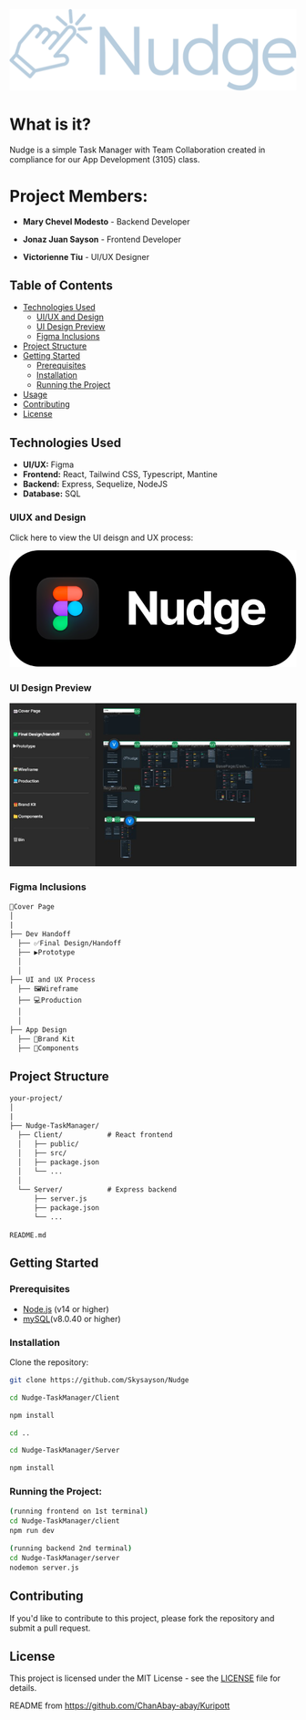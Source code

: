 ![Alt text](https://github.com/Skysayson/Nudge/blob/stable/Nudge-TaskManager/client/src/assets/Group%201.svg) <br>

# What is it?
Nudge is a simple Task Manager with Team Collaboration created in compliance for our App Development (3105) class.

# Project Members:
- **Mary Chevel Modesto** - Backend Developer

- **Jonaz Juan Sayson** - Frontend Developer

- **Victorienne Tiu** - UI/UX Designer 

## Table of Contents

- [Technologies Used](#technologies-used)
  - [UI/UX and Design](#uiux-and-design)
  - [UI Design Preview](#ui-design-preview)
  - [Figma Inclusions](#figma-inclusions)
- [Project Structure](#project-structure)
- [Getting Started](#getting-started)
  - [Prerequisites](#prerequisites)
  - [Installation](#installation)
  - [Running the Project](#running-the-project)
- [Usage](#usage)
- [Contributing](#contributing)
- [License](#license)

## Technologies Used
- **UI/UX:** Figma
- **Frontend:** React, Tailwind CSS, Typescript, Mantine
- **Backend:** Express, Sequelize, NodeJS
- **Database:** SQL

### UIUX and Design

Click here to view the UI deisgn and UX process:

<a href="https://www.figma.com/design/KNiUcVvqErx09mbVHYZ2QI/nudge?node-id=2-4&t=1RhZCWnfLu7DzAq4-1"><img src="https://github.com/Skysayson/Nudge/blob/stable/Nudge-TaskManager/client/src/assets/figmabutton.svg"></img></a>

### UI Design Preview 
<img algin="center" src="https://github.com/Skysayson/Nudge/blob/stable/Nudge-TaskManager/client/src/assets/preview.jpg"></img>

### Figma Inclusions

```
👀Cover Page
│
|
├── Dev Handoff
  ├── ✅Final Design/Handoff
  ├── ▶️Prototype
  │   
  │
├── UI and UX Process
  ├── 🖼️Wireframe
  ├── 💻Production
  │   
  │
├── App Design
  ├── 🎁Brand Kit
  ├── 📁Components
```

## Project Structure

```
your-project/
│
|
├── Nudge-TaskManager/
  ├── Client/           # React frontend
  │   ├── public/
  │   ├── src/
  │   ├── package.json
  │   └── ...
  │
  └── Server/           # Express backend
      ├── server.js
      ├── package.json
      └── ...

README.md
```

## Getting Started

### Prerequisites

- [Node.js](https://nodejs.org/) (v14 or higher)
- [mySQL](https://dev.mysql.com/downloads/installer/)(v8.0.40 or higher)

### Installation

Clone the repository:

```bash
git clone https://github.com/Skysayson/Nudge
```

```bash
cd Nudge-TaskManager/Client
```

```bash
npm install
```

```bash
cd ..
```

```bash
cd Nudge-TaskManager/Server
```

```bash
npm install
```

### Running the Project:

```bash
(running frontend on 1st terminal)
cd Nudge-TaskManager/client
npm run dev
```

```bash
(running backend 2nd terminal)
cd Nudge-TaskManager/server
nodemon server.js
```

## Contributing

If you'd like to contribute to this project, please fork the repository and submit a pull request.

## License

This project is licensed under the MIT License - see the [LICENSE](LICENSE) file for details.

README from https://github.com/ChanAbay-abay/Kuripott
